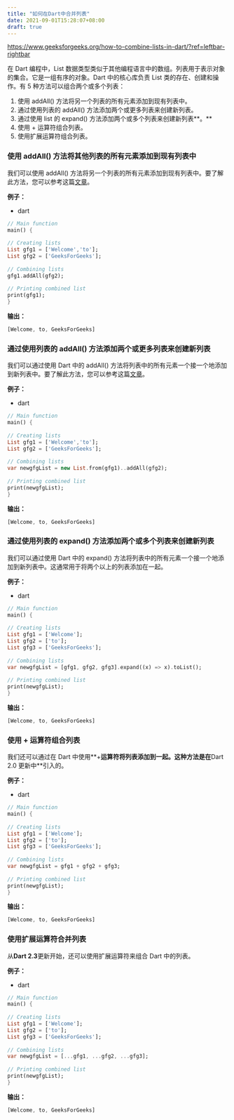 ```yaml
---
title: "如何在Dart中合并列表"
date: 2021-09-01T15:28:07+08:00
draft: true
---
```


https://www.geeksforgeeks.org/how-to-combine-lists-in-dart/?ref=leftbar-rightbar

在 Dart 编程中，List 数据类型类似于其他编程语言中的数组。列表用于表示对象的集合。它是一组有序的对象。Dart 中的核心库负责 List 类的存在、创建和操作。有 5 种方法可以组合两个或多个列表：

1. 使用 addAll() 方法将另一个列表的所有元素添加到现有列表中。
2. 通过使用列表的 addAll() 方法添加两个或更多列表来创建新列表。
3. 通过使用 list 的 expand() 方法添加两个或多个列表来创建新列表**。**
4. 使用 + 运算符组合列表。
5. 使用扩展运算符组合列表。

### 使用 addAll() 方法将其他列表的所有元素添加到现有列表中

我们可以使用 addAll() 方法将另一个列表的所有元素添加到现有列表中。要了解此方法，您可以参考这篇[文章](https://www.geeksforgeeks.org/dart-programming-list/)。

**例子：**
 

- dart

```dart
// Main function
main() {
	
// Creating lists
List gfg1 = ['Welcome','to'];
List gfg2 = ['GeeksForGeeks'];
	
// Combining lists
gfg1.addAll(gfg2);
	
// Printing combined list
print(gfg1);
}

```

 
**输出：** 





```dart
[Welcome, to, GeeksForGeeks]
```

### 通过使用列表的 addAll() 方法添加两个或更多列表来创建新列表

我们可以通过使用 Dart 中的 addAll() 方法将列表中的所有元素一个接一个地添加到新列表中。要了解此方法，您可以参考这篇[文章](https://www.geeksforgeeks.org/dart-programming-list/)。

**例子：**
 

- dart

```dart
// Main function
main() {
	
// Creating lists
List gfg1 = ['Welcome','to'];
List gfg2 = ['GeeksForGeeks'];
	
// Combining lists
var newgfgList = new List.from(gfg1)..addAll(gfg2);
	
// Printing combined list
print(newgfgList);
}

```

 
**输出：** 

```dart
[Welcome, to, GeeksForGeeks]
```

### 通过使用列表的 expand() 方法添加两个或多个列表来创建新列表

我们可以通过使用 Dart 中的 expand() 方法将列表中的所有元素一个接一个地添加到新列表中。这通常用于将两个以上的列表添加在一起。

**例子：**
 

- dart

```dart
// Main function
main() {
	
// Creating lists
List gfg1 = ['Welcome'];
List gfg2 = ['to'];
List gfg3 = ['GeeksForGeeks'];
	
// Combining lists
var newgfgList = [gfg1, gfg2, gfg3].expand((x) => x).toList();
	
// Printing combined list
print(newgfgList);
}

```

 
**输出：** 





```dart
[Welcome, to, GeeksForGeeks]
```

### 使用 + 运算符组合列表

我们还可以通过在 Dart 中使用**+**运算符将列表添加到一起。这种方法是在**Dart 2.0 更新中**引入的。

**例子：**
 

- dart

```dart
// Main function
main() {
	
// Creating lists
List gfg1 = ['Welcome'];
List gfg2 = ['to'];
List gfg3 = ['GeeksForGeeks'];
	
// Combining lists
var newgfgList = gfg1 + gfg2 + gfg3;
	
// Printing combined list
print(newgfgList);
}

```

 
**输出：** 

```dart
[Welcome, to, GeeksForGeeks]
```

### 使用扩展运算符合并列表

从**Dart 2.3**更新开始，还可以使用扩展运算符来组合 Dart 中的列表。

**例子：**
 

- dart

```dart
// Main function
main() {
	
// Creating lists
List gfg1 = ['Welcome'];
List gfg2 = ['to'];
List gfg3 = ['GeeksForGeeks'];
	
// Combining lists
var newgfgList = [...gfg1, ...gfg2, ...gfg3];
	
// Printing combined list
print(newgfgList);
}

```

 
**输出：** 

```dart
[Welcome, to, GeeksForGeeks]
```
